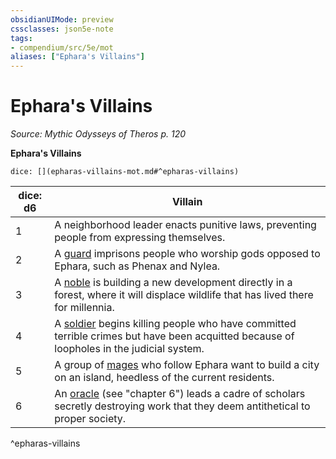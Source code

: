 ```yaml
---
obsidianUIMode: preview
cssclasses: json5e-note
tags:
- compendium/src/5e/mot
aliases: ["Ephara's Villains"]
---
```

# Ephara's Villains
*Source: Mythic Odysseys of Theros p. 120* 

**Ephara's Villains**

`dice: [](epharas-villains-mot.md#^epharas-villains)`

| dice: d6 | Villain |
|----------|---------|
| 1 | A neighborhood leader enacts punitive laws, preventing people from expressing themselves. |
| 2 | A [guard](Mechanics/bestiary/humanoid/guard.md) imprisons people who worship gods opposed to Ephara, such as Phenax and Nylea. |
| 3 | A [noble](Mechanics/bestiary/humanoid/noble.md) is building a new development directly in a forest, where it will displace wildlife that has lived there for millennia. |
| 4 | A [soldier](Mechanics/bestiary/humanoid/soldier-ggr.md) begins killing people who have committed terrible crimes but have been acquitted because of loopholes in the judicial system. |
| 5 | A group of [mages](Mechanics/bestiary/humanoid/mage.md) who follow Ephara want to build a city on an island, heedless of the current residents. |
| 6 | An [oracle](Mechanics/bestiary/humanoid/oracle-mot.md) (see "chapter 6") leads a cadre of scholars secretly destroying work that they deem antithetical to proper society. |
^epharas-villains